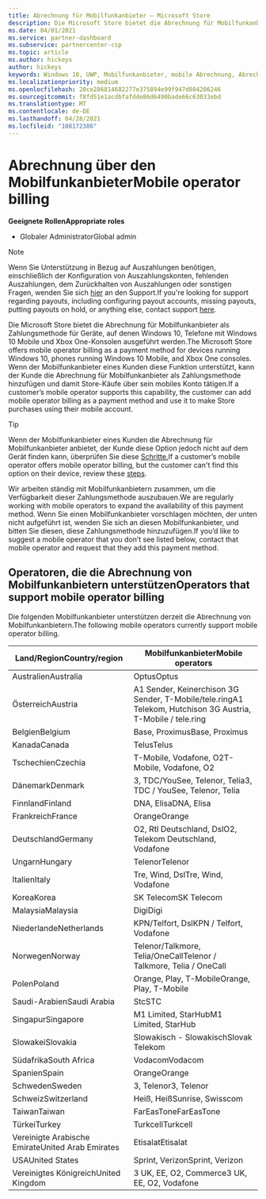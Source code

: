 ```yaml
---
title: Abrechnung für Mobilfunkanbieter – Microsoft Store
description: Die Microsoft Store bietet die Abrechnung für Mobilfunkanbieter als Zahlungsmethode für Mobilfunkanbieter, die diese Funktion unterstützen.
ms.date: 04/01/2021
ms.service: partner-dashboard
ms.subservice: partnercenter-csp
ms.topic: article
ms.author: hickeys
author: hickeys
keywords: Windows 10, UWP, Mobilfunkanbieter, mobile Abrechnung, Abrechnung für Mobilfunkanbieter
ms.localizationpriority: medium
ms.openlocfilehash: 20ce286814682277e375894e99f947d084206246
ms.sourcegitcommit: f8fd51e1acdbfafdde86d6490bade66c63033ebd
ms.translationtype: MT
ms.contentlocale: de-DE
ms.lasthandoff: 04/28/2021
ms.locfileid: "108172386"
---
```

# <a name="mobile-operator-billing"></a><span data-ttu-id="6367c-104">Abrechnung über den Mobilfunkanbieter</span><span class="sxs-lookup"><span data-stu-id="6367c-104">Mobile operator billing</span></span>

<span data-ttu-id="6367c-105">**Geeignete Rollen**</span><span class="sxs-lookup"><span data-stu-id="6367c-105">**Appropriate roles**</span></span>

- <span data-ttu-id="6367c-106">Globaler Administrator</span><span class="sxs-lookup"><span data-stu-id="6367c-106">Global admin</span></span>

> [!NOTE]
> <span data-ttu-id="6367c-107">Wenn Sie Unterstützung in Bezug auf Auszahlungen benötigen, einschließlich der Konfiguration von Auszahlungskonten, fehlenden Auszahlungen, dem Zurückhalten von Auszahlungen oder sonstigen Fragen, wenden Sie sich [hier](https://developer.microsoft.com/windows/support) an den Support.</span><span class="sxs-lookup"><span data-stu-id="6367c-107">If you're looking for support regarding payouts, including configuring payout accounts, missing payouts, putting payouts on hold, or anything else, contact support [here](https://developer.microsoft.com/windows/support).</span></span>

<span data-ttu-id="6367c-108">Die Microsoft Store bietet die Abrechnung für Mobilfunkanbieter als Zahlungsmethode für Geräte, auf denen Windows 10, Telefone mit Windows 10 Mobile und Xbox One-Konsolen ausgeführt werden.</span><span class="sxs-lookup"><span data-stu-id="6367c-108">The Microsoft Store offers mobile operator billing as a payment method for devices running Windows 10, phones running Windows 10 Mobile, and Xbox One consoles.</span></span> <span data-ttu-id="6367c-109">Wenn der Mobilfunkanbieter eines Kunden diese Funktion unterstützt, kann der Kunde die Abrechnung für Mobilfunkanbieter als Zahlungsmethode hinzufügen und damit Store-Käufe über sein mobiles Konto tätigen.</span><span class="sxs-lookup"><span data-stu-id="6367c-109">If a customer’s mobile operator supports this capability, the customer can add mobile operator billing as a payment method and use it to make Store purchases using their mobile account.</span></span>

> [!TIP]
> <span data-ttu-id="6367c-110">Wenn der Mobilfunkanbieter eines Kunden die Abrechnung für Mobilfunkanbieter anbietet, der Kunde diese Option jedoch nicht auf dem Gerät finden kann, überprüfen Sie diese [Schritte.](https://support.microsoft.com/instantanswers/b25d6dd6-fb8b-3710-1e13-4d30eb01b51f)</span><span class="sxs-lookup"><span data-stu-id="6367c-110">If a customer’s mobile operator offers mobile operator billing, but the customer can't find this option on their device, review these [steps](https://support.microsoft.com/instantanswers/b25d6dd6-fb8b-3710-1e13-4d30eb01b51f).</span></span>

<span data-ttu-id="6367c-111">Wir arbeiten ständig mit Mobilfunkanbietern zusammen, um die Verfügbarkeit dieser Zahlungsmethode auszubauen.</span><span class="sxs-lookup"><span data-stu-id="6367c-111">We are regularly working with mobile operators to expand the availability of this payment method.</span></span> <span data-ttu-id="6367c-112">Wenn Sie einen Mobilfunkanbieter vorschlagen möchten, der unten nicht aufgeführt ist, wenden Sie sich an diesen Mobilfunkanbieter, und bitten Sie diesen, diese Zahlungsmethode hinzuzufügen.</span><span class="sxs-lookup"><span data-stu-id="6367c-112">If you’d like to suggest a mobile operator that you don’t see listed below, contact that mobile operator and request that they add this payment method.</span></span>

## <a name="operators-that-support-mobile-operator-billing"></a><span data-ttu-id="6367c-113">Operatoren, die die Abrechnung von Mobilfunkanbietern unterstützen</span><span class="sxs-lookup"><span data-stu-id="6367c-113">Operators that support mobile operator billing</span></span>

<span data-ttu-id="6367c-114">Die folgenden Mobilfunkanbieter unterstützen derzeit die Abrechnung von Mobilfunkanbietern.</span><span class="sxs-lookup"><span data-stu-id="6367c-114">The following mobile operators currently support mobile operator billing.</span></span>

| <span data-ttu-id="6367c-115">Land/Region</span><span class="sxs-lookup"><span data-stu-id="6367c-115">Country/region</span></span>       | <span data-ttu-id="6367c-116">Mobilfunkanbieter</span><span class="sxs-lookup"><span data-stu-id="6367c-116">Mobile operators</span></span>                                        |
|----------------------|---------------------------------------------------------|
| <span data-ttu-id="6367c-117">Australien</span><span class="sxs-lookup"><span data-stu-id="6367c-117">Australia</span></span>            | <span data-ttu-id="6367c-118">Optus</span><span class="sxs-lookup"><span data-stu-id="6367c-118">Optus</span></span>                                                   |
| <span data-ttu-id="6367c-119">Österreich</span><span class="sxs-lookup"><span data-stu-id="6367c-119">Austria</span></span>              | <span data-ttu-id="6367c-120">A1 Sender, Keinerchison 3G Sender, T-Mobile/tele.ring</span><span class="sxs-lookup"><span data-stu-id="6367c-120">A1 Telekom, Hutchison 3G Austria, T-Mobile / tele.ring</span></span>  |
| <span data-ttu-id="6367c-121">Belgien</span><span class="sxs-lookup"><span data-stu-id="6367c-121">Belgium</span></span>              | <span data-ttu-id="6367c-122">Base, Proximus</span><span class="sxs-lookup"><span data-stu-id="6367c-122">Base, Proximus</span></span>                                          |
| <span data-ttu-id="6367c-123">Kanada</span><span class="sxs-lookup"><span data-stu-id="6367c-123">Canada</span></span>               | <span data-ttu-id="6367c-124">Telus</span><span class="sxs-lookup"><span data-stu-id="6367c-124">Telus</span></span>                                                   |
| <span data-ttu-id="6367c-125">Tschechien</span><span class="sxs-lookup"><span data-stu-id="6367c-125">Czechia</span></span>              | <span data-ttu-id="6367c-126">T-Mobile, Vodafone, O2</span><span class="sxs-lookup"><span data-stu-id="6367c-126">T-Mobile, Vodafone, O2</span></span>                                  |
| <span data-ttu-id="6367c-127">Dänemark</span><span class="sxs-lookup"><span data-stu-id="6367c-127">Denmark</span></span>              | <span data-ttu-id="6367c-128">3, TDC/YouSee, Telenor, Telia</span><span class="sxs-lookup"><span data-stu-id="6367c-128">3, TDC / YouSee, Telenor, Telia</span></span>                         |
| <span data-ttu-id="6367c-129">Finnland</span><span class="sxs-lookup"><span data-stu-id="6367c-129">Finland</span></span>              | <span data-ttu-id="6367c-130">DNA, Elisa</span><span class="sxs-lookup"><span data-stu-id="6367c-130">DNA, Elisa</span></span>                                              |
| <span data-ttu-id="6367c-131">Frankreich</span><span class="sxs-lookup"><span data-stu-id="6367c-131">France</span></span>               | <span data-ttu-id="6367c-132">Orange</span><span class="sxs-lookup"><span data-stu-id="6367c-132">Orange</span></span>                                                  |
| <span data-ttu-id="6367c-133">Deutschland</span><span class="sxs-lookup"><span data-stu-id="6367c-133">Germany</span></span>              | <span data-ttu-id="6367c-134">O2, Rtl Deutschland, Dsl</span><span class="sxs-lookup"><span data-stu-id="6367c-134">O2, Telekom Deutschland, Vodafone</span></span>                       |
| <span data-ttu-id="6367c-135">Ungarn</span><span class="sxs-lookup"><span data-stu-id="6367c-135">Hungary</span></span>              | <span data-ttu-id="6367c-136">Telenor</span><span class="sxs-lookup"><span data-stu-id="6367c-136">Telenor</span></span>                                                 |
| <span data-ttu-id="6367c-137">Italien</span><span class="sxs-lookup"><span data-stu-id="6367c-137">Italy</span></span>                | <span data-ttu-id="6367c-138">Tre, Wind, Dsl</span><span class="sxs-lookup"><span data-stu-id="6367c-138">Tre, Wind, Vodafone</span></span>                                     |
| <span data-ttu-id="6367c-139">Korea</span><span class="sxs-lookup"><span data-stu-id="6367c-139">Korea</span></span>                | <span data-ttu-id="6367c-140">SK Telecom</span><span class="sxs-lookup"><span data-stu-id="6367c-140">SK Telecom</span></span>                                              |
| <span data-ttu-id="6367c-141">Malaysia</span><span class="sxs-lookup"><span data-stu-id="6367c-141">Malaysia</span></span>             | <span data-ttu-id="6367c-142">Digi</span><span class="sxs-lookup"><span data-stu-id="6367c-142">Digi</span></span>                                                    |
| <span data-ttu-id="6367c-143">Niederlande</span><span class="sxs-lookup"><span data-stu-id="6367c-143">Netherlands</span></span>          | <span data-ttu-id="6367c-144">KPN/Telfort, Dsl</span><span class="sxs-lookup"><span data-stu-id="6367c-144">KPN / Telfort, Vodafone</span></span>                                 |
| <span data-ttu-id="6367c-145">Norwegen</span><span class="sxs-lookup"><span data-stu-id="6367c-145">Norway</span></span>               | <span data-ttu-id="6367c-146">Telenor/Talkmore, Telia/OneCall</span><span class="sxs-lookup"><span data-stu-id="6367c-146">Telenor / Talkmore, Telia / OneCall</span></span>                     |
| <span data-ttu-id="6367c-147">Polen</span><span class="sxs-lookup"><span data-stu-id="6367c-147">Poland</span></span>               | <span data-ttu-id="6367c-148">Orange, Play, T-Mobile</span><span class="sxs-lookup"><span data-stu-id="6367c-148">Orange, Play, T-Mobile</span></span>                                  |
| <span data-ttu-id="6367c-149">Saudi-Arabien</span><span class="sxs-lookup"><span data-stu-id="6367c-149">Saudi Arabia</span></span>         | <span data-ttu-id="6367c-150">Stc</span><span class="sxs-lookup"><span data-stu-id="6367c-150">STC</span></span>                                                     |
| <span data-ttu-id="6367c-151">Singapur</span><span class="sxs-lookup"><span data-stu-id="6367c-151">Singapore</span></span>            | <span data-ttu-id="6367c-152">M1 Limited, StarHub</span><span class="sxs-lookup"><span data-stu-id="6367c-152">M1 Limited, StarHub</span></span>                                     |
| <span data-ttu-id="6367c-153">Slowakei</span><span class="sxs-lookup"><span data-stu-id="6367c-153">Slovakia</span></span>             | <span data-ttu-id="6367c-154">Slowakisch - Slowakisch</span><span class="sxs-lookup"><span data-stu-id="6367c-154">Slovak Telekom</span></span>                                          |
| <span data-ttu-id="6367c-155">Südafrika</span><span class="sxs-lookup"><span data-stu-id="6367c-155">South Africa</span></span>         | <span data-ttu-id="6367c-156">Vodacom</span><span class="sxs-lookup"><span data-stu-id="6367c-156">Vodacom</span></span>                                                 |
| <span data-ttu-id="6367c-157">Spanien</span><span class="sxs-lookup"><span data-stu-id="6367c-157">Spain</span></span>                | <span data-ttu-id="6367c-158">Orange</span><span class="sxs-lookup"><span data-stu-id="6367c-158">Orange</span></span>                                                  |
| <span data-ttu-id="6367c-159">Schweden</span><span class="sxs-lookup"><span data-stu-id="6367c-159">Sweden</span></span>               | <span data-ttu-id="6367c-160">3, Telenor</span><span class="sxs-lookup"><span data-stu-id="6367c-160">3, Telenor</span></span>                                              |
| <span data-ttu-id="6367c-161">Schweiz</span><span class="sxs-lookup"><span data-stu-id="6367c-161">Switzerland</span></span>          | <span data-ttu-id="6367c-162">Heiß, Heiß</span><span class="sxs-lookup"><span data-stu-id="6367c-162">Sunrise, Swisscom</span></span>                                       |
| <span data-ttu-id="6367c-163">Taiwan</span><span class="sxs-lookup"><span data-stu-id="6367c-163">Taiwan</span></span>               | <span data-ttu-id="6367c-164">FarEasTone</span><span class="sxs-lookup"><span data-stu-id="6367c-164">FarEasTone</span></span>                                              |
| <span data-ttu-id="6367c-165">Türkei</span><span class="sxs-lookup"><span data-stu-id="6367c-165">Turkey</span></span>               | <span data-ttu-id="6367c-166">Turkcell</span><span class="sxs-lookup"><span data-stu-id="6367c-166">Turkcell</span></span>                                                |
| <span data-ttu-id="6367c-167">Vereinigte Arabische Emirate</span><span class="sxs-lookup"><span data-stu-id="6367c-167">United Arab Emirates</span></span> | <span data-ttu-id="6367c-168">Etisalat</span><span class="sxs-lookup"><span data-stu-id="6367c-168">Etisalat</span></span>                                                |
| <span data-ttu-id="6367c-169">USA</span><span class="sxs-lookup"><span data-stu-id="6367c-169">United States</span></span>        | <span data-ttu-id="6367c-170">Sprint, Verizon</span><span class="sxs-lookup"><span data-stu-id="6367c-170">Sprint, Verizon</span></span>                                         |
| <span data-ttu-id="6367c-171">Vereinigtes Königreich</span><span class="sxs-lookup"><span data-stu-id="6367c-171">United Kingdom</span></span>       | <span data-ttu-id="6367c-172">3 UK, EE, O2, Commerce</span><span class="sxs-lookup"><span data-stu-id="6367c-172">3 UK, EE, O2, Vodafone</span></span>                                 |
